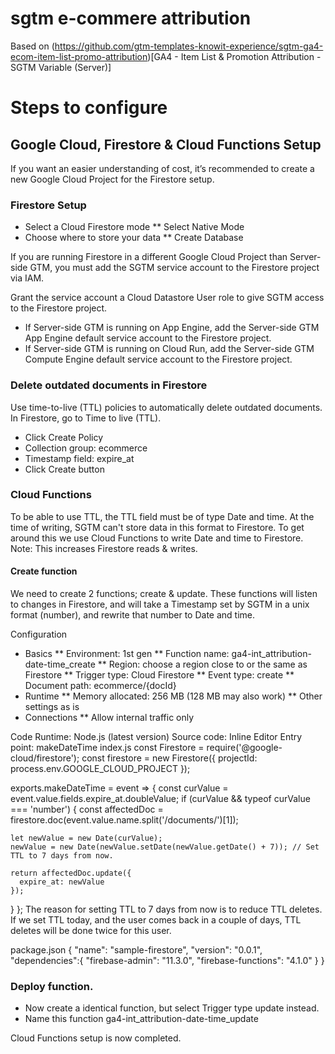 # sgtm e-commere attribution

Based on (https://github.com/gtm-templates-knowit-experience/sgtm-ga4-ecom-item-list-promo-attribution)[GA4 - Item List & Promotion Attribution - SGTM Variable (Server)]

# Steps to configure

## Google Cloud, Firestore & Cloud Functions Setup
If you want an easier understanding of cost, it’s recommended to create a new Google Cloud Project for the Firestore setup.

### Firestore Setup
* Select a Cloud Firestore mode
** Select Native Mode
* Choose where to store your data
** Create Database
  
If you are running Firestore in a different Google Cloud Project than Server-side GTM, you must add the SGTM service account to the Firestore project via IAM.

Grant the service account a Cloud Datastore User role to give SGTM access to the Firestore project.

* If Server-side GTM is running on App Engine, add the Server-side GTM App Engine default service account to the Firestore project.
* If Server-side GTM is running on Cloud Run, add the Server-side GTM Compute Engine default service account to the Firestore project.

### Delete outdated documents in Firestore
Use time-to-live (TTL) policies to automatically delete outdated documents.
In Firestore, go to Time to live (TTL).

* Click Create Policy
* Collection group: ecommerce
* Timestamp field: expire_at
* Click Create button
  
### Cloud Functions
To be able to use TTL, the TTL field must be of type Date and time. At the time of writing, SGTM can't store data in this format to Firestore. To get around this we use Cloud Functions to write Date and time to Firestore. Note: This increases Firestore reads & writes.

#### Create function
We need to create 2 functions; create & update. These functions will listen to changes in Firestore, and will take a Timestamp set by SGTM in a unix format (number), and rewrite that number to Date and time.

Configuration
* Basics
** Environment: 1st gen
** Function name: ga4-int_attribution-date-time_create
** Region: choose a region close to or the same as Firestore
** Trigger type: Cloud Firestore
** Event type: create
** Document path: ecommerce/{docId}
* Runtime
** Memory allocated: 256 MB (128 MB may also work)
** Other settings as is
* Connections
** Allow internal traffic only

Code
Runtime: Node.js (latest version)
Source code: Inline Editor
Entry point: makeDateTime
index.js
const Firestore = require('@google-cloud/firestore');
const firestore = new Firestore({
  projectId: process.env.GOOGLE_CLOUD_PROJECT
});

exports.makeDateTime = event => {
  const curValue = event.value.fields.expire_at.doubleValue;
  if (curValue && typeof curValue === 'number') {
    const affectedDoc = firestore.doc(event.value.name.split('/documents/')[1]);

    let newValue = new Date(curValue);
    newValue = new Date(newValue.setDate(newValue.getDate() + 7)); // Set TTL to 7 days from now.

    return affectedDoc.update({
      expire_at: newValue
    });
  }
};
The reason for setting TTL to 7 days from now is to reduce TTL deletes. If we set TTL today, and the user comes back in a couple of days, TTL deletes will be done twice for this user.

package.json
{
  "name": "sample-firestore",
  "version": "0.0.1",
  "dependencies":{
   "firebase-admin": "11.3.0",
   "firebase-functions": "4.1.0"
}
}

### Deploy function.

* Now create a identical function, but select Trigger type update instead.
* Name this function ga4-int_attribution-date-time_update
  
Cloud Functions setup is now completed.
